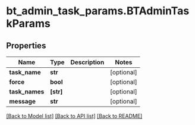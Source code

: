 # bt_admin_task_params.BTAdminTaskParams

## Properties
Name | Type | Description | Notes
------------ | ------------- | ------------- | -------------
**task_name** | **str** |  | [optional] 
**force** | **bool** |  | [optional] 
**task_names** | **[str]** |  | [optional] 
**message** | **str** |  | [optional] 

[[Back to Model list]](../README.md#documentation-for-models) [[Back to API list]](../README.md#documentation-for-api-endpoints) [[Back to README]](../README.md)


